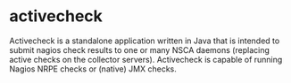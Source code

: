 activecheck
===========

Activecheck is a standalone application written in Java that is intended to submit nagios check results to one or many NSCA daemons (replacing active checks on the collector servers). Activecheck is capable of running Nagios NRPE checks or (native) JMX checks.
